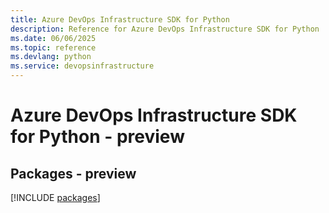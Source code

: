 ```yaml
---
title: Azure DevOps Infrastructure SDK for Python
description: Reference for Azure DevOps Infrastructure SDK for Python
ms.date: 06/06/2025
ms.topic: reference
ms.devlang: python
ms.service: devopsinfrastructure
---
```

# Azure DevOps Infrastructure SDK for Python - preview
## Packages - preview
[!INCLUDE [packages](devops-infrastructure-index.md)]